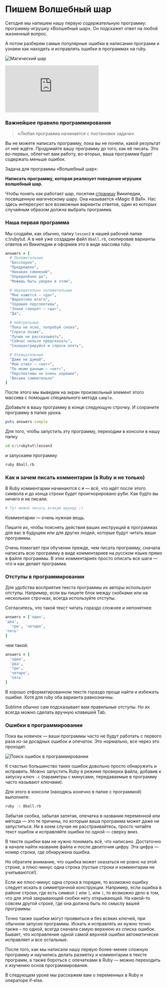 # Пишем Волшебный шар 

 Сегодня мы напишем нашу первую содержательную программу: программу-игрушку «Волшебный шар». Он подскажет ответ на любой жизненный вопрос. 

А потом разберем самые популярные ошибки в написании программ и узнаем как находить и исправлять ошибки в программах на ruby.

![Магический шар](http://goodprogrammer.ru/system/rich_texts/000/000/109156eec8c804b28fe2d10bd52d5947f55af84937f/1.jpg?1429388853 "Волшебный шар")


<!-- youtube starts here -->
<script>
var video_plan = {}
</script>

<div class="embed-responsive embed-responsive-16by9 rubyrush-video" id="video-0">
<iframe src="https://www.youtube.com/embed/Y22vv3fG59w" frameborder="0" allow="accelerometer; autoplay; encrypted-media; gyroscope; picture-in-picture" allowfullscreen></iframe>
<script>
video_plan["video-0"] = [{"begin":"0:10","comment":"Приветствие и план урока"},{"begin":"0:53","comment":"Предупреждение! Не пытайтесь всё понять сразу!"},{"begin":"1:48","comment":"Самое важное правило программиста"},{"begin":"2:50","comment":"Пишем программу «Волшебный шар»"},{"begin":"7:13","comment":"Культура программирования: комментарии"},{"begin":"8:52","comment":"Культура программирования: разметка кода"},{"begin":"10:06","comment":"Работа с ошибками в ваших программах"},{"begin":"15:34","comment":"Итоги урока"}]
</script>
</div>

 <!-- youtube ends here --> 

### Важнейшее правило программирования

> «Любая программа начинается с постановки задачи».

Вы не можете написать программу, пока вы не поняли, какой результат от неё ждёте. Продумайте вашу программу до того, как её писать. Это во-первых, облегчит вам работу, во-вторых, ваша программа будет содержать меньше ошибок.

Задача для программы «Волшебный шар»:

**Написать программу, которая реализует поведение игрушки волшебный шар.**

Чтобы понять как работает шар, посетим [страницу](https://ru.wikipedia.org/wiki/Magic_8_ball) Википедии, посвященную магическому шару. Она называется «Magic 8 Ball». Нас здесь интересуют все возможные варианты ответов, один из которых случайным образом должна выбрать программа.

### Наша первая программа

Мы создаём, как обычно, папку `lesson3` в нашей рабочей папке c:\rubytut. А в ней уже создадим файл `8ball.rb`, скопировав варианты ответов из Википедии и оформив это в виде массива ruby.

```ruby
answers = [
  # Положительные
  "Бесспорно",
  "Предрешено",
  "Никаких сомнений",
  "Определённо да",
  "Можешь быть уверен в этом",

  # Нерешительно положительные
  "Мне кажется — «да»",
  "Вероятнее всего",
  "Хорошие перспективы",
  "Знаки говорят — «да»",
  "Да",

  # Нейтральные
  "Пока не ясно, попробуй снова",
  "Спроси позже",
  "Лучше не рассказывать",
  "Сейчас нельзя предсказать",
  "Сконцентрируйся и спроси опять",

  # Отрицательные
  "Даже не думай",
  "Мой ответ — «нет»",
  "По моим данным — «нет»",
  "Перспективы не очень хорошие",
  "Весьма сомнительно"
]
```

После этого мы выведем на экран произвольный элемент этого массива с помощью специального метода `sample`.

Добавьте в вашу программу в конце следующую строчку. И сохраните программу в папке урока.

```ruby
puts answers.sample
```

Для того, чтобы запустить эту программу, переходим в консоли в нашу папку

```sh
cd c:\rubytut\lesson3
```

и запускаем программу

```sh
ruby 8ball.rb
```

### Как и зачем писать комментарии (в Ruby и не только)

В Ruby комментарии начинаются с `#` — всё, что идёт после этого символа и до конца строки будет проигнорировано руби. Как будто вы ничего и не писали.

```ruby
# Тут можно писать всякую ерунду ;)
```

Комментарии — очень нужная вещь.

Пишите их, чтобы пояснять действия ваших инструкций в программах для вас в будущем или для других людей, которые будут читать ваши программы.

Очень помогает при обучении прежде, чем писать программу, сначала написать всю программу в виде комментариев на русском языке прямо в файле программы. В этих комментариях просто описать все шаги — что и как делает программа.

### Отступы в программировании

Для удобства восприятия текста программы их авторы используют отступы. Например, если вы пишете блок между скобками или на нескольких строчках, всегда используйте отступы.

Согласитесь, что такой текст читать гораздо сложнее и непонятнее:

```ruby
answers = ['один',
'два',
  'три', 'четыре',
'пять'
]
```

чем такой:

```ruby
answers = [
  'один',
  'два',
  'три',
  'четыре',
  'пять'
]
```

В хорошо отформатированном тексте гораздо проще найти и избежать ошибки. Хотя для ruby оба варианта равнозначны.

Sublime обычно сам подсказывает вам правильные отступы. Но их всегда можно сделать вручную клавишей Tab.

### Ошибки в программировании

Пока вы новичок — ваши программы часто не будут работать с первого раза из-за досадных ошибок и опечаток. Это нормально, все через это проходят.

![Поиск ошибок в программировании](http://goodprogrammer.ru/system/rich_texts/000/000/110560fae80c4a4279c67cbaa633f697e509decdd0e/2.png?1429388853 "Поиск ошибок в программировании")

К счастью большинство таких ошибок довольно просто обнаружить и исправить.
Можно запустить Ruby в режиме проверки файла, добавив к запуску ключ `-c` (параметры с минусами, передаваемые в программу часто называют ключами).

Для этого в консоли (находясь конечно в папке с программой) выполните:

```sh
ruby -c 8ball.rb
```

Забытая скобка, забытая запятая, опечатка в названии переменной или метода — это те причины, по которым ваша программа может даже не запуститься. Ни в коем случае не расстраивайтесь, просто читайте текст ошибок и исправляйте ошибки по одной — сверху вниз.

В тексте ошибки вам не нужно понимать всё, что написано. Достаточно в начале найти название файла и после двоеточия цифру. Эта цифра — номер строки, где обнаружена ошибка.

Но обратите внимание, что ошибка может оказаться не ровно на этой строке, а плюс-минус одна строка (пустые строки и комментарии не учитываются!).

Если же плюс–минус одна строка в порядке, то возможно ошибку следует искать в симметричной конструкции. Например, если ошибка в районе строки, где есть символ `}` или `]`, или `)`, то возможно дело в том, что для этой закрывающей скобки нету открывающей. На какой-то совсем другой строке, где она должна быть по смыслу вашей программы.

Точно также ошибки могут проявиться и без всяких ключей, при обычном запуске программы. Искать и исправлять их нужно точно также – по одной, всегда сначала самую верхнюю из списка ошибок. Бывает, что исправление одной самой верхней ошибки автоматически исправляет и все остальные.

После того, как мы написали нашу первую более-менее сложную программу и научились делать разметку и комментарии в тексте программ, а также бороться с опечатками в Ruby — можно переходить к изучению основ программирования.

В следующем уроке мы расскажем вам о переменных в Ruby и операторе if-else.

